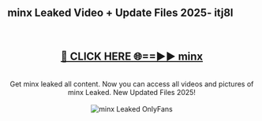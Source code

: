 <h2>minx Leaked Video + Update Files 2025- itj8l</h2>
<br>
<div align="center">
<h2><a href="https://libra.edu.pl?minx" rel="nofollow">🔴 CLICK HERE 🌐==►► minx</a></h2>
<br>
Get minx leaked all content. Now you can access all videos and pictures of minx Leaked. New Updated Files 2025!
<br>
<br>
<a href="https://libra.edu.pl?minx" rel="nofollow" data-target="animated-image.originalLink"><img src="https://i.ibb.co.com/WyWwxjT/player-gif2.gif" alt="minx Leaked OnlyFans" style="max-width: 100%; display: inline-block;" data-target="animated-image.originalImage"></a>
</div>
<br>